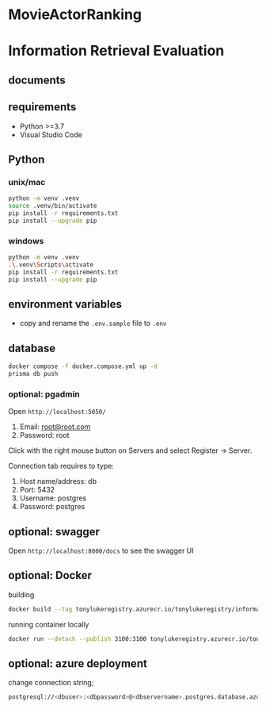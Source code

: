 # MovieActorRanking
# Information Retrieval Evaluation

## documents

## requirements

* Python >=3.7
* Visual Studio Code

## Python

### unix/mac
```bash
python -m venv .venv
source .venv/bin/activate
pip install -r requirements.txt
pip install --upgrade pip
```

### windows
```bash
python -m venv .venv
.\.venv\Scripts\activate
pip install -r requirements.txt
pip install --upgrade pip
```

## environment variables
* copy and rename the `.env.sample` file to `.env`

## database 
```bash
docker compose -f docker.compose.yml up -d
prisma db push
```

### optional: pgadmin
Open `http://localhost:5050/`
1) Email: root@root.com
2) Password: root

Click with the right mouse button on Servers and select Register -> Server.

Connection tab requires to type:
1) Host name/address: db
2) Port: 5432
3) Username: postgres
4) Password: postgres

## optional: swagger
Open `http://localhost:8000/docs` to see the swagger UI

## optional: Docker
building
```bash
docker build --tag tonylukeregistry.azurecr.io/tonylukeregistry/information-retrieval/api:latest .
```

running container locally
```bash
docker run --detach --publish 3100:3100 tonylukeregistry.azurecr.io/tonylukeregistry/information-retrieval/api:latest
```


## optional: azure deployment
change connection string;
```bash
postgresql://<dbuser>:<dbpassword>@<dbservername>.postgres.database.azure.com:<port>/<bdname>?schema=public&sslmode=require
```



